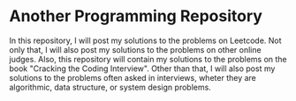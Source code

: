 # Another Programming Repository

In this repository, I will post my solutions to the problems on Leetcode.
Not only that, I will also post my solutions to the problems on other online judges.
Also, this repository will contain my solutions to the problems on the book "Cracking the Coding Interview".
Other than that, I will also post my solutions to the problems often asked in interviews, wheter they are algorithmic, data structure, or system design problems.